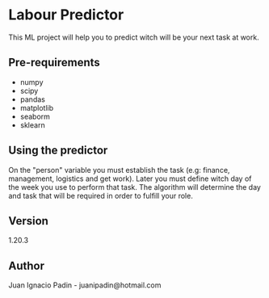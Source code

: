 <h1>Labour Predictor</h1>
This ML project will help you to predict witch will be your next task at work.

<h2>Pre-requirements</h2>
<ul><li>numpy</li>
<li>scipy</li>
<li>pandas</li>
<li>matplotlib</li>
<li>seaborm</li>
<li>sklearn</li></ul>

<h2>Using the predictor</h2>
On the "person" variable you must establish the task (e.g: finance, management, logistics and get work). Later you must define witch day of the week you use to perform that task.
The algorithm will determine the day and task that will be required in order to fulfill your role.

<h2>Version</h2>
1.20.3

<h2>Author</h2>
Juan Ignacio Padin - juanipadin@hotmail.com
